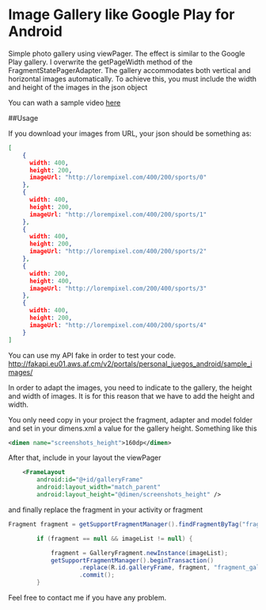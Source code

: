 # Image Gallery like Google Play for Android

Simple photo gallery using viewPager. The effect is similar to the Google Play gallery. I overwrite the getPageWidth method of the FragmentStatePagerAdapter. The gallery accommodates both vertical and horizontal images automatically. To achieve this, you must include the width and height of the images in the json object

You can wath a sample video [here](http://youtu.be/KqUdL4FJ5YQ)

##Usage

If you download your images from URL, your json should be something as:

```json
[
	{
      width: 400,
      height: 200,
      imageUrl: "http://lorempixel.com/400/200/sports/0"
    },
	{
      width: 400,
      height: 200,
      imageUrl: "http://lorempixel.com/400/200/sports/1"
	},
	{
      width: 400,
      height: 200,
      imageUrl: "http://lorempixel.com/400/200/sports/2"
	},
	{
      width: 200,
      height: 400,
      imageUrl: "http://lorempixel.com/200/400/sports/3"
	},
	{
      width: 400,
      height: 200,
      imageUrl: "http://lorempixel.com/400/200/sports/4"
	}
]
```
You can use my API fake in order to test your code.
http://fakapi.eu01.aws.af.cm/v2/portals/personal_juegos_android/sample_images/

In order to adapt the images, you need to indicate to the gallery, the height and width of images. It is for this reason that we have to add the height and width.

You only need copy in your project the fragment, adapter and model folder and set in your dimens.xml a value for the gallery height. Something like this

```xml
<dimen name="screenshots_height">160dp</dimen>
```
After that, include in your layout the viewPager
```xml
    <FrameLayout
        android:id="@+id/galleryFrame"
        android:layout_width="match_parent"
        android:layout_height="@dimen/screenshots_height" />

```
and finally replace the fragment in your activity or fragment

```java
Fragment fragment = getSupportFragmentManager().findFragmentByTag("fragment_gallery");

		if (fragment == null && imageList != null) {

			fragment = GalleryFragment.newInstance(imageList);
			getSupportFragmentManager().beginTransaction()
					.replace(R.id.galleryFrame, fragment, "fragment_gallery")
					.commit();
		}
```

Feel free to contact me if you have any problem.
